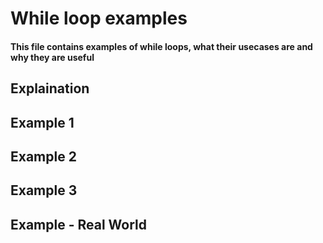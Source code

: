 # While loop examples
#### This file contains examples of while loops, what their usecases are and why they are useful

## Explaination

## Example 1

## Example 2

## Example 3

## Example - Real World
